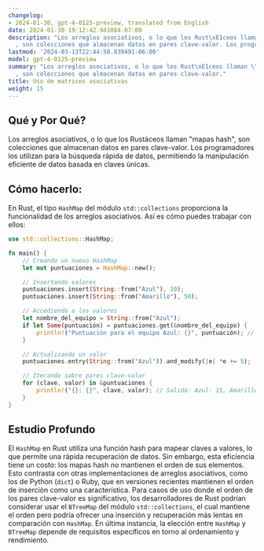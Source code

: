 ```yaml
---
changelog:
- 2024-01-30, gpt-4-0125-preview, translated from English
date: 2024-01-30 19:12:42.941084-07:00
description: "Los arreglos asociativos, o lo que los Rust\xE1ceos llaman \"mapas hash\"\
  , son colecciones que almacenan datos en pares clave-valor. Los programadores los\u2026"
lastmod: '2024-03-13T22:44:58.839491-06:00'
model: gpt-4-0125-preview
summary: "Los arreglos asociativos, o lo que los Rust\xE1ceos llaman \"mapas hash\"\
  , son colecciones que almacenan datos en pares clave-valor."
title: Uso de matrices asociativas
weight: 15
---
```


## Qué y Por Qué?

Los arreglos asociativos, o lo que los Rustáceos llaman "mapas hash", son colecciones que almacenan datos en pares clave-valor. Los programadores los utilizan para la búsqueda rápida de datos, permitiendo la manipulación eficiente de datos basada en claves únicas.

## Cómo hacerlo:

En Rust, el tipo `HashMap` del módulo `std::collections` proporciona la funcionalidad de los arreglos asociativos. Así es cómo puedes trabajar con ellos:

```Rust
use std::collections::HashMap;

fn main() {
    // Creando un nuevo HashMap
    let mut puntuaciones = HashMap::new();

    // Insertando valores
    puntuaciones.insert(String::from("Azul"), 10);
    puntuaciones.insert(String::from("Amarillo"), 50);

    // Accediendo a los valores
    let nombre_del_equipo = String::from("Azul");
    if let Some(puntuación) = puntuaciones.get(&nombre_del_equipo) {
        println!("Puntuación para el equipo Azul: {}", puntuación); // Salida: Puntuación para el equipo Azul: 10
    }

    // Actualizando un valor
    puntuaciones.entry(String::from("Azul")).and_modify(|e| *e += 5);

    // Iterando sobre pares clave-valor
    for (clave, valor) in &puntuaciones {
        println!("{}: {}", clave, valor); // Salida: Azul: 15, Amarillo: 50
    }
}
```

## Estudio Profundo

El `HashMap` en Rust utiliza una función hash para mapear claves a valores, lo que permite una rápida recuperación de datos. Sin embargo, esta eficiencia tiene un costo: los mapas hash no mantienen el orden de sus elementos. Esto contrasta con otras implementaciones de arreglos asociativos, como los de Python (`dict`) o Ruby, que en versiones recientes mantienen el orden de inserción como una característica. Para casos de uso donde el orden de los pares clave-valor es significativo, los desarrolladores de Rust podrían considerar usar el `BTreeMap` del módulo `std::collections`, el cual mantiene el orden pero podría ofrecer una inserción y recuperación más lentas en comparación con `HashMap`. En última instancia, la elección entre `HashMap` y `BTreeMap` depende de requisitos específicos en torno al ordenamiento y rendimiento.
